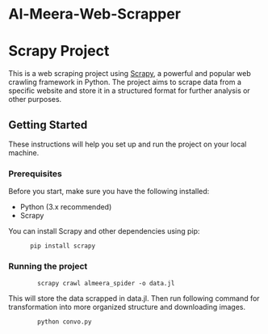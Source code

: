 # Al-Meera-Web-Scrapper

# Scrapy Project

This is a web scraping project using [Scrapy](https://scrapy.org/), a powerful and popular web crawling framework in Python. The project aims to scrape data from a specific website and store it in a structured format for further analysis or other purposes.

## Getting Started

These instructions will help you set up and run the project on your local machine.

### Prerequisites

Before you start, make sure you have the following installed:

- Python (3.x recommended)
- Scrapy


You can install Scrapy and other dependencies using pip:

          pip install scrapy

### Running the project


            scrapy crawl almeera_spider -o data.jl

This will store the data scrapped in data.jl. Then run following command for transformation into more organized structure and downloading images.

            python convo.py



